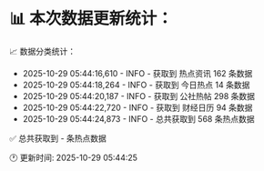 📊 本次数据更新统计：
==========================

📈 数据分类统计：
- 2025-10-29 05:44:16,610 - INFO - 获取到 热点资讯 162 条数据
- 2025-10-29 05:44:18,264 - INFO - 获取到 今日热点 14 条数据
- 2025-10-29 05:44:20,187 - INFO - 获取到 公社热帖 298 条数据
- 2025-10-29 05:44:22,720 - INFO - 获取到 财经日历 94 条数据
- 2025-10-29 05:44:24,873 - INFO - 总共获取到 568 条热点数据

✅ 总共获取到 - 条热点数据

🕐 更新时间: 2025-10-29 05:44:25
